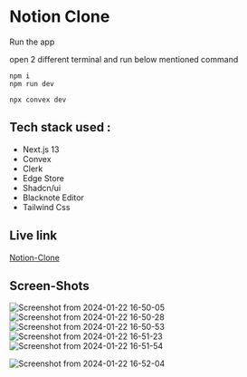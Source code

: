 # Notion Clone

Run the app

open 2 different terminal and run below mentioned command

```
npm i
npm run dev
```

```
npx convex dev
```

## Tech stack used :

- Next.js 13
- Convex
- Clerk
- Edge Store
- Shadcn/ui
- Blacknote Editor
- Tailwind Css

## Live link

[Notion-Clone](https://notion-eight-theta.vercel.app/)


## Screen-Shots
![Screenshot from 2024-01-22 16-50-05](https://github.com/TusharSahu02/notion-clone/assets/82487339/6b4a6c2c-1d66-4dba-844d-eb57af15d871)
![Screenshot from 2024-01-22 16-50-28](https://github.com/TusharSahu02/notion-clone/assets/82487339/f18c3134-a0c9-4a62-b698-5d13213e3ffe)
![Screenshot from 2024-01-22 16-50-53](https://github.com/TusharSahu02/notion-clone/assets/82487339/2d3336bf-0fbf-4047-abb7-ad8d7801cf2b)
![Screenshot from 2024-01-22 16-51-23](https://github.com/TusharSahu02/notion-clone/assets/82487339/43c968ff-7553-453f-8679-6878d24cf3db)
![Screenshot from 2024-01-22 16-51-54](https://github.com/TusharSahu02/notion-clone/assets/82487339/899ace8a-2f9a-45c1-b00d-eca50b2adcb4)

![Screenshot from 2024-01-22 16-52-04](https://github.com/TusharSahu02/notion-clone/assets/82487339/d6a72bc8-47b9-4817-8423-406275228df2)
